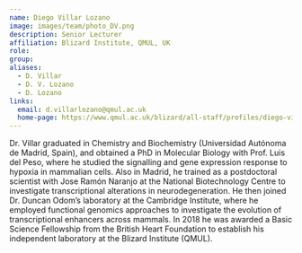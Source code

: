 ```yaml
---
name: Diego Villar Lozano
image: images/team/photo_DV.png
description: Senior Lecturer
affiliation: Blizard Institute, QMUL, UK
role:
group:
aliases:
  - D. Villar
  - D. V. Lozano
  - D. Lozano
links:
  email: d.villarlozano@qmul.ac.uk
  home-page: https://www.qmul.ac.uk/blizard/all-staff/profiles/diego-villar.html
---
```


Dr. Villar graduated in Chemistry and Biochemistry (Universidad Autónoma de Madrid, Spain), and obtained a PhD in Molecular Biology with Prof. Luis del Peso, where he studied the signalling and gene expression response to hypoxia in mammalian cells. Also in Madrid, he trained as a postdoctoral scientist with Jose Ramón Naranjo at the National Biotechnology Centre to investigate transcriptional alterations in neurodegeneration. He then joined Dr. Duncan Odom’s laboratory at the Cambridge Institute, where he employed functional genomics approaches to investigate the evolution of transcriptional enhancers across mammals. In 2018 he was awarded a Basic Science Fellowship from the British Heart Foundation to establish his independent laboratory at the Blizard Institute (QMUL).
